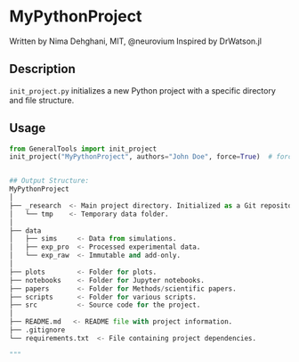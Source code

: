 # MyPythonProject

Written by Nima Dehghani, MIT, @neurovium
Inspired by DrWatson.jl

## Description
`init_project.py` initializes a new Python project with a specific directory and file structure.

## Usage
```python
from GeneralTools import init_project
init_project("MyPythonProject", authors="John Doe", force=True)  # force=True overwrites existing project


## Output Structure:
MyPythonProject
│
├── _research  <- Main project directory. Initialized as a Git repository.
│   └── tmp    <- Temporary data folder.
│
├── data
│   ├── sims     <- Data from simulations.
│   ├── exp_pro  <- Processed experimental data.
│   └── exp_raw  <- Immutable and add-only.
│
├── plots        <- Folder for plots.
├── notebooks    <- Folder for Jupyter notebooks.
├── papers       <- Folder for Methods/scientific papers.
├── scripts      <- Folder for various scripts.
├── src          <- Source code for the project.
│
├── README.md   <- README file with project information.
├── .gitignore
└── requirements.txt  <- File containing project dependencies.

"""
